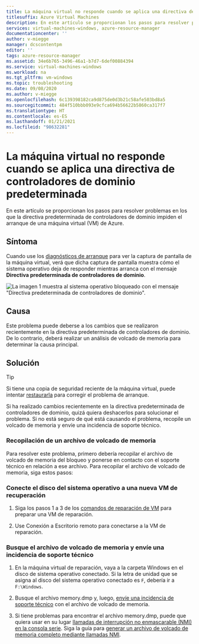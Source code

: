 ```yaml
---
title: La máquina virtual no responde cuando se aplica una directiva de controladores de dominio predeterminada
titlesuffix: Azure Virtual Machines
description: En este artículo se proporcionan los pasos para resolver problemas en los que la directiva de controladores de dominio predeterminados impiden el arranque de una VM de Azure.
services: virtual-machines-windows, azure-resource-manager
documentationcenter: ''
author: v-miegge
manager: dcscontentpm
editor: ''
tags: azure-resource-manager
ms.assetid: 34e6b765-3496-46a1-b7d7-6def00884394
ms.service: virtual-machines-windows
ms.workload: na
ms.tgt_pltfrm: vm-windows
ms.topic: troubleshooting
ms.date: 09/08/2020
ms.author: v-miegge
ms.openlocfilehash: 6c139398182ca9d875de0d3b21c58afe503bd8a5
ms.sourcegitcommit: 484f510bbb093e9cfca694b56622b5860ca317f7
ms.translationtype: HT
ms.contentlocale: es-ES
ms.lasthandoff: 01/21/2021
ms.locfileid: "98632281"
---
```

# <a name="vm-is-unresponsive-while-applying-default-domain-controllers-policy"></a>La máquina virtual no responde cuando se aplica una directiva de controladores de dominio predeterminada

En este artículo se proporcionan los pasos para resolver problemas en los que la directiva predeterminada de controladores de dominio impiden el arranque de una máquina virtual (VM) de Azure.

## <a name="symptom"></a>Síntoma

Cuando use los [diagnósticos de arranque](./boot-diagnostics.md) para ver la captura de pantalla de la máquina virtual, verá que dicha captura de pantalla muestra cómo el sistema operativo deja de responder mientras arranca con el mensaje **Directiva predeterminada de controladores de dominio**.

  ![La imagen 1 muestra al sistema operativo bloqueado con el mensaje "Directiva predeterminada de controladores de dominio".](./media/vm-unresponsive-domain-controllers-policy/1-default-domain-controllers-policy.png)

## <a name="cause"></a>Causa

Este problema puede deberse a los cambios que se realizaron recientemente en la directiva predeterminada de controladores de dominio. De lo contrario, deberá realizar un análisis de volcado de memoria para determinar la causa principal.

## <a name="solution"></a>Solución

> [!TIP]
> Si tiene una copia de seguridad reciente de la máquina virtual, puede intentar [restaurarla](../../backup/backup-azure-arm-restore-vms.md) para corregir el problema de arranque.

Si ha realizado cambios recientemente en la directiva predeterminada de controladores de dominio, quizá quiera deshacerlos para solucionar el problema. Si no está seguro de qué está causando el problema, recopile un volcado de memoria y envíe una incidencia de soporte técnico.

### <a name="collect-the-memory-dump-file"></a>Recopilación de un archivo de volcado de memoria

Para resolver este problema, primero debería recopilar el archivo de volcado de memoria del bloqueo y ponerse en contacto con el soporte técnico en relación a ese archivo. Para recopilar el archivo de volcado de memoria, siga estos pasos:

### <a name="attach-the-os-disk-to-a-new-repair-vm"></a>Conecte el disco del sistema operativo a una nueva VM de recuperación

1. Siga los pasos 1 a 3 de los [comandos de reparación de VM](./repair-windows-vm-using-azure-virtual-machine-repair-commands.md) para preparar una VM de reparación.

1. Use Conexión a Escritorio remoto para conectarse a la VM de reparación.

### <a name="locate-the-dump-file-and-submit-a-support-ticket"></a>Busque el archivo de volcado de memoria y envíe una incidencia de soporte técnico

1. En la máquina virtual de reparación, vaya a la carpeta Windows en el disco de sistema operativo conectado. Si la letra de unidad que se asigna al disco del sistema operativo conectado es `F`, debería ir a `F:\Windows`.

1. Busque el archivo memory.dmp y, luego, [envíe una incidencia de soporte técnico](https://portal.azure.com/?#blade/Microsoft_Azure_Support/HelpAndSupportBlade) con el archivo de volcado de memoria.

1. Si tiene problemas para encontrar el archivo memory.dmp, puede que quiera usar en su lugar [llamadas de interrupción no enmascarable (NMI) en la consola serie](./serial-console-windows.md#use-the-serial-console-for-nmi-calls). Siga la guía para [generar un archivo de volcado de memoria completo mediante llamadas NMI](/windows/client-management/generate-kernel-or-complete-crash-dump).